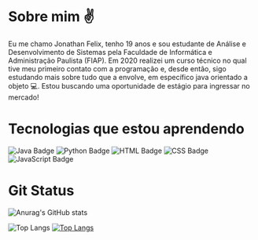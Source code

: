 
# Sobre mim ✌
<P> Eu me chamo Jonathan Felix, tenho 19 anos e sou estudante de Análise e Desenvolvimento de Sistemas pela Faculdade de Informática e Administração Paulista (FIAP). Em 2020 realizei um curso técnico no qual tive meu primeiro contato com a programação e, desde então, sigo estudando mais sobre tudo que a envolve, em específico java orientado a objeto 💻. Estou buscando uma oportunidade de estágio para ingressar no mercado! 

# Tecnologias que estou aprendendo
  ![Java Badge](https://img.shields.io/badge/java-%23ED8B00.svg?&style=for-the-badge&logo=java&logoColor=white)
  ![Python Badge](https://img.shields.io/badge/python%20-%2314354C.svg?&style=for-the-badge&logo=python&logoColor=white)
  ![HTML Badge](https://img.shields.io/badge/html5%20-%23E34F26.svg?&style=for-the-badge&logo=html5&logoColor=white)
  ![CSS Badge](https://img.shields.io/badge/css3%20-%231572B6.svg?&style=for-the-badge&logo=css3&logoColor=white)
  ![JavaScript Badge](https://img.shields.io/badge/javascript%20-%23323330.svg?&style=for-the-badge&logo=javascript&logoColor=%23F7DF1E)
 
 # Git Status

  ![Anurag's GitHub stats](https://github-readme-stats.vercel.app/api?username=jhowfelix&show_icons=true&theme=radical)

  ![Top Langs](https://github-readme-stats.vercel.app/api/top-langs/?username=jhowfelix&layout=compact)
  [![Top Langs](https://github-readme-stats.vercel.app/api/top-langs/?username=jhowfelix&layout=compact)](https://github.com/anuraghazra/github-readme-stats)


